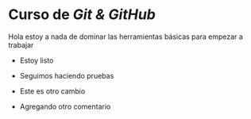 # Curso de _Git & GitHub_

Hola estoy a nada de dominar las herramientas básicas para empezar a trabajar

- Estoy listo

- Seguimos haciendo pruebas

- Este es otro cambio

- Agregando otro comentario
